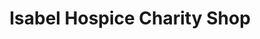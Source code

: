 ---
title: "Isabel Hospice Charity Shop"
url: /hertford/isabel-hospice-charity-shop/
shop: charity
---